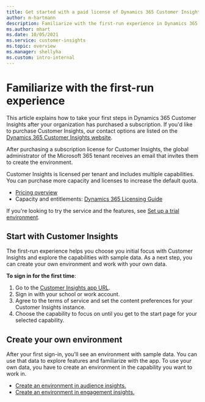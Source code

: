 ```yaml
---
title: Get started with a paid license of Dynamics 365 Customer Insights
author: m-hartmann
description: Familiarize with the first-run experience in Dynamics 365 Customer Insights and explore its capabilities.
ms.author: mhart
ms.date: 10/05/2021
ms.service: customer-insights
ms.topic: overview
ms.manager: shellyha
ms.custom: intro-internal
---
```


# Familiarize with the first-run experience

This article explains how to take your first steps in Dynamics 365 Customer Insights after your organization has purchased a subscription. If you'd like to purchase Customer Insights, our contact options are listed on the [Dynamics 365 Customer Insights website](https://dynamics.microsoft.com/ai/customer-insights/). 

After purchasing a subscription license for Customer Insights, the global administrator of the Microsoft 365 tenant receives an email that invites them to create the environment. 

Customer Insights is licensed per tenant and includes multiple capabilities. You can purchase more capacity and licenses to increase the default quota. 
- [Pricing overview](https://dynamics.microsoft.com/ai/customer-insights/pricing/)
- Capacity and entitlements: [Dynamics 365 Licensing Guide](https://go.microsoft.com/fwlink/?LinkId=866544)

If you're looking to try the service and the features, see [Set up a trial environment](trial-signup.md).

## Start with Customer Insights

The first-run experience helps you choose you initial focus with Customer Insights and explore the capabilities with sample data. As a next step, you can create your own environment and work with your own data.

**To sign in for the first time**:

1. Go to the [Customer Insights app URL](https://home.ci.ai.dynamics.com).
1. Sign in with your school or work account. 
1. Agree to the terms of service and set the content preferences for your Customer Insights instance.
1. Choose the capability to focus on until you get to the start page for your selected capability.

## Create your own environment

After your first sign-in, you'll see an environment with sample data. You can use that data to explore features and familiarize with the app. To use your own data, you have to create an environment in the capability you want to work in.

- [Create an environment in audience insights.](audience-insights/get-started-paid.md)
- [Create an environment in engagement insights.](engagement-insights/create-new-environment.md) 



